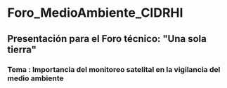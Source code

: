 # Foro_MedioAmbiente_CIDRHI
## Presentación para el Foro técnico: "Una sola tierra"  
### Tema : Importancia del monitoreo satelital en la vigilancia del medio ambiente

